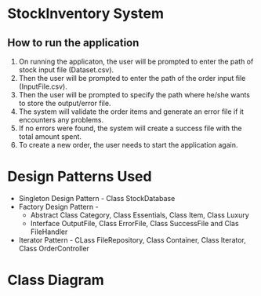 # StockInventory System

## How to run the application

1. On running the applicaton, the user will be prompted to enter the path of stock input file (Dataset.csv).
2. Then the user will be prompted to enter the path of the order input file (InputFile.csv).
3. Then the user will be prompted to specify the path where he/she wants to store the output/error file.
4. The system will validate the order items and generate an error file if it encounters any problems.
5. If no errors were found, the system will create a success file with the total amount spent.
6. To create a new order, the user needs to start the application again.

# Design Patterns Used

* Singleton Design Pattern - Class StockDatabase
* Factory Design Pattern - 
  * Abstract Class Category, Class Essentials, Class Item, Class Luxury
  * Interface OutputFile, Class ErrorFile, Class SuccessFile and Clas FileHandler
* Iterator Pattern - CLass FileRepository, Class Container, Class Iterator, Class OrderController

# Class Diagram

